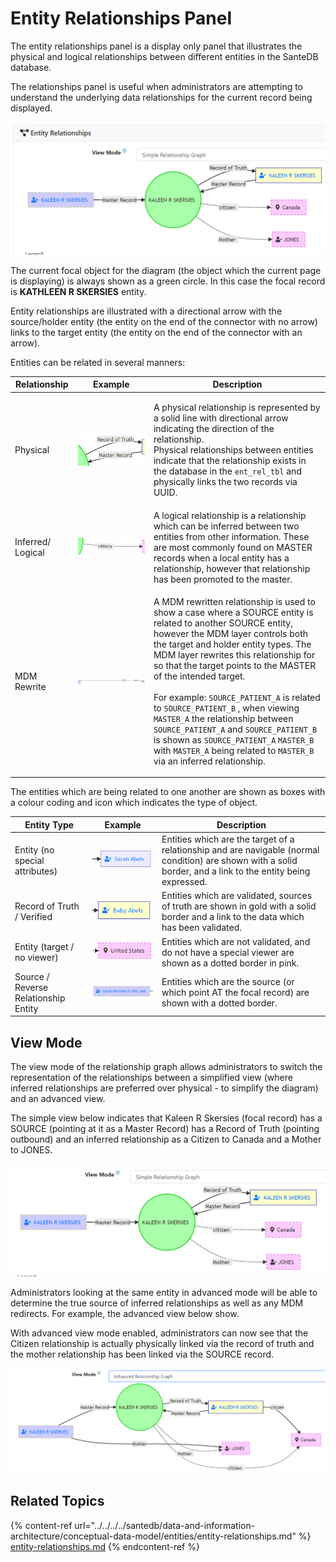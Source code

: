 # Entity Relationships Panel

The entity relationships panel is a display only panel that illustrates the physical and logical relationships between different entities in the SanteDB database.

The relationships panel is useful when administrators are attempting to understand the underlying data relationships for the current record being displayed.

![](<../../../../.gitbook/assets/image (444).png>)

The current focal object for the diagram (the object which the current page is displaying) is always shown as a green circle. In this case the focal record is **KATHLEEN R SKERSIES** entity.

Entity relationships are illustrated with a directional arrow with the source/holder entity (the entity on the end of the connector with no arrow) links to the target entity (the entity on the end of the connector with an arrow).

Entities can be related in several manners:

| Relationship      | Example                                                | Description                                                                                                                                                                                                                                                                                                                                                                                                                                                                                                                                                                                                                                                                                             |
| ----------------- | ------------------------------------------------------ | ------------------------------------------------------------------------------------------------------------------------------------------------------------------------------------------------------------------------------------------------------------------------------------------------------------------------------------------------------------------------------------------------------------------------------------------------------------------------------------------------------------------------------------------------------------------------------------------------------------------------------------------------------------------------------------------------------- |
| Physical          | ![](<../../../../.gitbook/assets/image (427).png>)     | <p>A physical relationship is represented by a solid line with directional arrow indicating the direction of the relationship.<br>Physical relationships between entities indicate that the relationship exists in the database in the <code>ent_rel_tbl</code> and physically links the two records via UUID.</p>                                                                                                                                                                                                                                                                                                                                                                                      |
| Inferred/ Logical | ![](<../../../../.gitbook/assets/image (459).png>)     | A logical relationship is a relationship which can be inferred between two entities from other information. These are most commonly found on MASTER records when a local entity has a relationship, however that relationship has been promoted to the master.                                                                                                                                                                                                                                                                                                                                                                                                                                          |
| MDM Rewrite       | ![](<../../../../.gitbook/assets/image (435) (1).png>) | <p>A MDM rewritten relationship is used to show a case where a SOURCE entity is related to another SOURCE entity, however the MDM layer controls both the target and holder entity types. The MDM layer rewrites this relationship for so that the target points to the MASTER of the intended target. <br><br>For example: <code>SOURCE_PATIENT_A</code> is related to <code>SOURCE_PATIENT_B</code> , when viewing <code>MASTER_A</code> the relationship between <code>SOURCE_PATIENT_A</code> and <code>SOURCE_PATIENT_B</code> is shown as <code>SOURCE_PATIENT_A</code> <code>MASTER_B</code> with <code>MASTER_A</code> being related to <code>MASTER_B</code> via an inferred relationship.</p> |

The entities which are being related to one another are shown as boxes with a colour coding and icon which indicates the type of object.

| Entity Type                          | Example                                            | Description                                                                                                                                                   |
| ------------------------------------ | -------------------------------------------------- | ------------------------------------------------------------------------------------------------------------------------------------------------------------- |
| Entity (no special attributes)       | ![](<../../../../.gitbook/assets/image (448).png>) | Entities which are the target of a relationship and are navigable (normal condition) are shown with a solid border, and a link to the entity being expressed. |
| Record of Truth / Verified           | ![](<../../../../.gitbook/assets/image (456).png>) | Entities which are validated, sources of truth are shown in gold with a solid border and a link to the data which has been validated.                         |
| Entity (target / no viewer)          | ![](<../../../../.gitbook/assets/image (438).png>) | Entities which are not validated, and do not have a special viewer are shown as a dotted border in pink.                                                      |
| Source / Reverse Relationship Entity | ![](<../../../../.gitbook/assets/image (454).png>) | Entities which are the source (or which point AT the focal record) are shown with a dotted border.                                                            |

## View Mode

The view mode of the relationship graph allows administrators to switch the representation of the relationships between a simplified view (where inferred relationships are preferred over physical - to simplify the diagram) and an advanced view.

The simple view below indicates that Kaleen R Skersies (focal record) has a SOURCE (pointing at it as a Master Record) has a Record of Truth (pointing outbound) and an inferred relationship as a Citizen to Canada and a Mother to JONES.

![](<../../../../.gitbook/assets/image (460).png>)

Administrators looking at the same entity in advanced mode will be able to determine the true source of inferred relationships as well as any MDM redirects. For example, the advanced view below show.

With advanced view mode enabled, administrators can now see that the Citizen relationship is actually physically linked via the record of truth and the mother relationship has been linked via the SOURCE record.

![](<../../../../.gitbook/assets/image (437).png>)

## Related Topics

{% content-ref url="../../../../santedb/data-and-information-architecture/conceptual-data-model/entities/entity-relationships.md" %}
[entity-relationships.md](../../../../santedb/data-and-information-architecture/conceptual-data-model/entities/entity-relationships.md)
{% endcontent-ref %}
